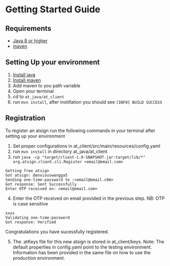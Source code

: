 # Getting Started Guide



## Requirements

* [Java 8 or higher](https://www.java.com/en/download/)
* [maven](https://maven.apache.org/download.cgi)

## Setting Up your environment

1. [Install java](https://www.java.com/en/download/help/download_options.html)
2. [Install maven](https://maven.apache.org/install.html)
3. Add maven to you path variable
4. Open your terminal 
5. cd to `at_java/at_client`
6. run `mvn install`, after instillation you should see `[INFO] BUILD SUCCESS`

## Registration

To register an atsign run the following commands in your terminal after setting up your environment

1. Set proper configurations in at_client/src/main/resources/config.yaml
2. run `mvn install` in directory at_java/at_client
3. run `java -cp "target/client-1.0-SNAPSHOT.jar:target/lib/*" org.atsign.client.cli.Register <email@email.com>`

```
Getting free atsign
Got atsign: @anxiouswangga5
Sending one-time-password to :<email@email.c0m>
Got response: Sent Successfully
Enter OTP received on: <email@email.com>
```
4. Enter the OTP received on email provided in the previous step. NB: OTP is case sensitive
```
xxxx
Validating one-time-password
Got response: Verified
```
Congratulations you have sucessfully registered.

5. The .atKeys file for this new atsign is stored in at_client/keys.
Note: The default properties in config.yaml point to the testing environment. Information has been provided in the same file on how to use the production environment.
